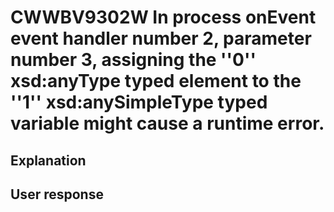 # CWWBV9302W In process onEvent event handler number 2, parameter number 3, assigning the ''0'' xsd:anyType typed element to the ''1'' xsd:anySimpleType typed variable might cause a runtime error.

## Explanation

## User response
